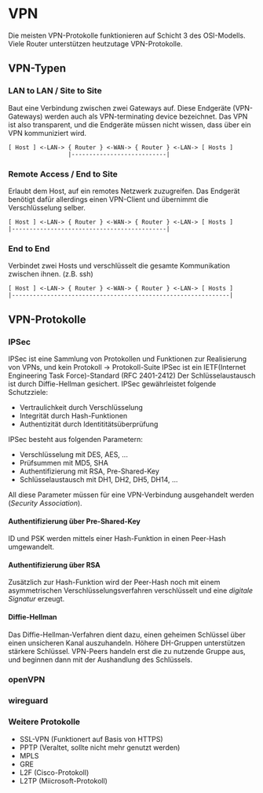 # VPN

Die meisten VPN-Protokolle funktionieren auf Schicht 3 des OSI-Modells. Viele Router unterstützen heutzutage VPN-Protokolle.

## VPN-Typen

### LAN to LAN / Site to Site

Baut eine Verbindung zwischen zwei Gateways auf.
Diese Endgeräte (VPN-Gateways) werden auch als VPN-terminating device bezeichnet.
Das VPN ist also transparent, und die Endgeräte müssen nicht wissen, dass über ein VPN kommuniziert wird.

```
[ Host ] <-LAN-> { Router } <-WAN-> { Router } <-LAN-> [ Hosts ]
                 |---------------------------|
```

### Remote Access / End to Site

Erlaubt dem Host, auf ein remotes Netzwerk zuzugreifen.
Das Endgerät benötigt dafür allerdings einen VPN-Client und übernimmt die Verschlüsselung selber.

```
[ Host ] <-LAN-> { Router } <-WAN-> { Router } <-LAN-> [ Hosts ] 
|--------------------------------------------|
```

### End to End

Verbindet zwei Hosts und verschlüsselt die gesamte Kommunikation zwischen ihnen. (z.B. ssh)
```
[ Host ] <-LAN-> { Router } <-WAN-> { Router } <-LAN-> [ Hosts ]
|--------------------------------------------------------------| 
```

## VPN-Protokolle

### IPSec

IPSec ist eine Sammlung von Protokollen und Funktionen zur Realisierung von VPNs, und kein Protokoll -> Protokoll-Suite
IPSec ist ein IETF(Internet Engineering Task Force)-Standard (RFC 2401-2412)
Der Schlüsselaustausch ist durch Diffie-Hellman gesichert.
IPSec gewährleistet folgende Schutzziele:

- Vertraulichkeit durch Verschlüsselung 
- Integrität durch Hash-Funktionen
- Authentizität durch Identititätsüberprüfung 

IPSec besteht aus folgenden Parametern:

- Verschlüsselung mit DES, AES, ...
- Prüfsummen mit MD5, SHA 
- Authentifizierung mit RSA, Pre-Shared-Key
- Schlüsselaustausch mit DH1, DH2, DH5, DH14, ...

All diese Parameter müssen für eine VPN-Verbindung ausgehandelt werden (*Security Association*).

#### Authentifizierung über Pre-Shared-Key

ID und PSK werden mittels einer Hash-Funktion in einen Peer-Hash umgewandelt. 

#### Authentifizierung über RSA 

Zusätzlich zur Hash-Funktion wird der Peer-Hash noch mit einem asymmetrischen Verschlüsselungsverfahren verschlüsselt und eine *digitale Signatur* erzeugt. 

#### Diffie-Hellman

Das Diffie-Hellman-Verfahren dient dazu, einen geheimen Schlüssel über einen unsicheren Kanal auszuhandeln. Höhere DH-Gruppen unterstützen stärkere Schlüssel.
VPN-Peers handeln erst die zu nutzende Gruppe aus, und beginnen dann mit der Aushandlung des Schlüssels.

### openVPN

### wireguard

### Weitere Protokolle 

- SSL-VPN (Funktionert auf Basis von HTTPS)
- PPTP (Veraltet, sollte nicht mehr genutzt werden)
- MPLS
- GRE
- L2F (Cisco-Protokoll)
- L2TP (Miicrosoft-Protokoll)
